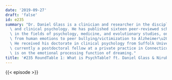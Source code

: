 ```yaml
---
date: '2019-09-27'
draft: 'false'
id: e235
summary: "Dr. Daniel Glass is a clinician and researcher in the disciplines of evolutionary\
  \ and clinical psychology. He has published sixteen peer-reviewed scholarly articles\
  \ in the fields of psychology, medicine, and evolutionary studies, on subjects ranging\
  \ from human emotions to peer bullying/victimization to Alzheimer\u2019s disease.\
  \ He received his doctorate in clinical psychology from Suffolk University and is\
  \ currently a postdoctoral fellow at a private practice in Connecticut. His dissertation\
  \ is on the emotional processing function of dreaming."
title: '#235 RoundTable 1: What is PsychTable? ft. Daniel Glass & Niruban Balachandran'
---
```

{{< episode >}}
